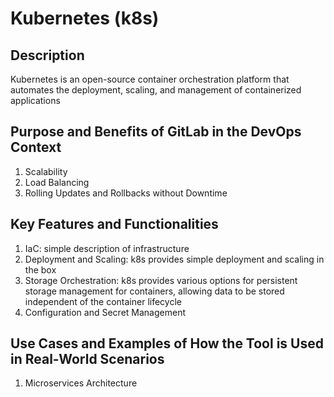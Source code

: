# Kubernetes (k8s)

## Description

Kubernetes is an open-source container orchestration platform
that automates the deployment, scaling, and management of containerized applications

## Purpose and Benefits of GitLab in the DevOps Context

1. Scalability 
2. Load Balancing
3. Rolling Updates and Rollbacks without Downtime

## Key Features and Functionalities

1. IaC: simple description of infrastructure
2. Deployment and Scaling: k8s provides simple deployment and scaling in the box
3. Storage Orchestration: k8s provides various options for persistent storage management for containers, allowing data to be stored independent of the container lifecycle
4. Configuration and Secret Management

## Use Cases and Examples of How the Tool is Used in Real-World Scenarios

1. Microservices Architecture